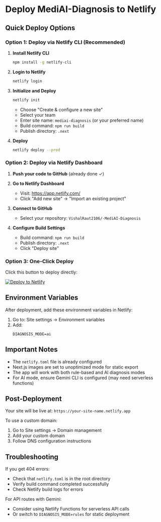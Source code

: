 # Deploy MediAI-Diagnosis to Netlify

## Quick Deploy Options

### Option 1: Deploy via Netlify CLI (Recommended)

1. **Install Netlify CLI**
   ```bash
   npm install -g netlify-cli
   ```

2. **Login to Netlify**
   ```bash
   netlify login
   ```

3. **Initialize and Deploy**
   ```bash
   netlify init
   ```
   - Choose "Create & configure a new site"
   - Select your team
   - Enter site name: `mediai-diagnosis` (or your preferred name)
   - Build command: `npm run build`
   - Publish directory: `.next`

4. **Deploy**
   ```bash
   netlify deploy --prod
   ```

### Option 2: Deploy via Netlify Dashboard

1. **Push your code to GitHub** (already done ✓)

2. **Go to Netlify Dashboard**
   - Visit: https://app.netlify.com/
   - Click "Add new site" → "Import an existing project"

3. **Connect to GitHub**
   - Select your repository: `VishalRaut2106/-MediAI-Diagnosis`

4. **Configure Build Settings**
   - Build command: `npm run build`
   - Publish directory: `.next`
   - Click "Deploy site"

### Option 3: One-Click Deploy

Click this button to deploy directly:

[![Deploy to Netlify](https://www.netlify.com/img/deploy/button.svg)](https://app.netlify.com/start/deploy?repository=https://github.com/VishalRaut2106/-MediAI-Diagnosis)

## Environment Variables

After deployment, add these environment variables in Netlify:

1. Go to: Site settings → Environment variables
2. Add:
   ```
   DIAGNOSIS_MODE=ai
   ```

## Important Notes

- The `netlify.toml` file is already configured
- Next.js images are set to unoptimized mode for static export
- The app will work with both rule-based and AI diagnosis modes
- For AI mode, ensure Gemini CLI is configured (may need serverless functions)

## Post-Deployment

Your site will be live at: `https://your-site-name.netlify.app`

To use a custom domain:
1. Go to Site settings → Domain management
2. Add your custom domain
3. Follow DNS configuration instructions

## Troubleshooting

If you get 404 errors:
- Check that `netlify.toml` is in the root directory
- Verify build command completed successfully
- Check Netlify build logs for errors

For API routes with Gemini:
- Consider using Netlify Functions for serverless API calls
- Or switch to `DIAGNOSIS_MODE=rules` for static deployment
